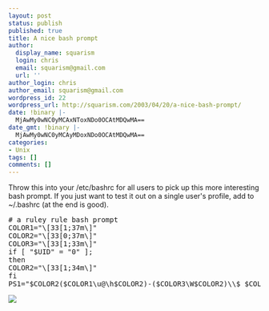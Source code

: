 ```yaml
---
layout: post
status: publish
published: true
title: A nice bash prompt
author:
  display_name: squarism
  login: chris
  email: squarism@gmail.com
  url: ''
author_login: chris
author_email: squarism@gmail.com
wordpress_id: 22
wordpress_url: http://squarism.com/2003/04/20/a-nice-bash-prompt/
date: !binary |-
  MjAwMy0wNC0yMCAxNToxNDo0OCAtMDQwMA==
date_gmt: !binary |-
  MjAwMy0wNC0yMCAyMDoxNDo0OCAtMDQwMA==
categories:
- Unix
tags: []
comments: []
---
```

<p>Throw this into your /etc/bashrc for all users to pick up this more interesting bash prompt.  If you just want to test it out on a single user's profile, add to ~/.bashrc (at the end is good).</p>
<pre lang="bash">
# a ruley rule bash prompt
COLOR1="\[33[1;37m\]"
COLOR2="\[33[0;37m\]"
COLOR3="\[33[1;33m\]"
if [ "$UID" = "0" ];
then
COLOR2="\[33[1;34m\]"
fi
PS1="$COLOR2($COLOR1\u@\h$COLOR2)-($COLOR3\W$COLOR2)\\$ $COLOR1"
</pre></p>
<p><img src="/files/ruley_rule_bash_prompt.jpg"></p>
